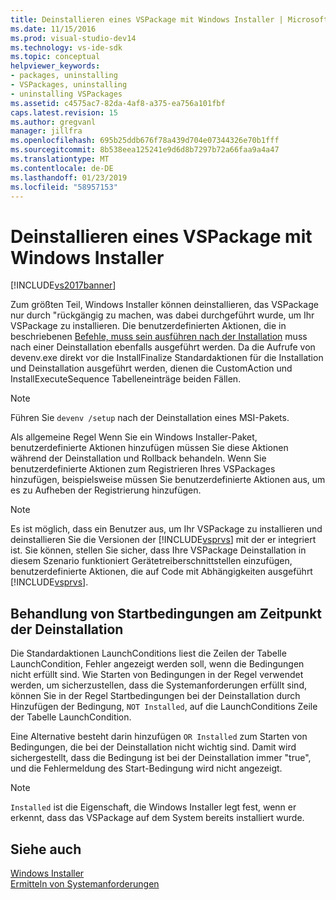 ```yaml
---
title: Deinstallieren eines VSPackage mit Windows Installer | Microsoft-Dokumentation
ms.date: 11/15/2016
ms.prod: visual-studio-dev14
ms.technology: vs-ide-sdk
ms.topic: conceptual
helpviewer_keywords:
- packages, uninstalling
- VSPackages, uninstalling
- uninstalling VSPackages
ms.assetid: c4575ac7-82da-4af8-a375-ea756a101fbf
caps.latest.revision: 15
ms.author: gregvanl
manager: jillfra
ms.openlocfilehash: 695b25ddb676f78a439d704e07344326e70b1fff
ms.sourcegitcommit: 8b538eea125241e9d6d8b7297b72a66faa9a4a47
ms.translationtype: MT
ms.contentlocale: de-DE
ms.lasthandoff: 01/23/2019
ms.locfileid: "58957153"
---
```

# <a name="uninstalling-a-vspackage-with-windows-installer"></a>Deinstallieren eines VSPackage mit Windows Installer
[!INCLUDE[vs2017banner](../../includes/vs2017banner.md)]

Zum größten Teil, Windows Installer können deinstallieren, das VSPackage nur durch "rückgängig zu machen, was dabei durchgeführt wurde, um Ihr VSPackage zu installieren. Die benutzerdefinierten Aktionen, die in beschriebenen [Befehle, muss sein ausführen nach der Installation](../../extensibility/internals/commands-that-must-be-run-after-installation.md) muss nach einer Deinstallation ebenfalls ausgeführt werden. Da die Aufrufe von devenv.exe direkt vor die InstallFinalize Standardaktionen für die Installation und Deinstallation ausgeführt werden, dienen die CustomAction und InstallExecuteSequence Tabelleneinträge beiden Fällen.  
  
> [!NOTE]
>  Führen Sie `devenv /setup` nach der Deinstallation eines MSI-Pakets.  
  
 Als allgemeine Regel Wenn Sie ein Windows Installer-Paket, benutzerdefinierte Aktionen hinzufügen müssen Sie diese Aktionen während der Deinstallation und Rollback behandeln. Wenn Sie benutzerdefinierte Aktionen zum Registrieren Ihres VSPackages hinzufügen, beispielsweise müssen Sie benutzerdefinierte Aktionen aus, um es zu Aufheben der Registrierung hinzufügen.  
  
> [!NOTE]
>  Es ist möglich, dass ein Benutzer aus, um Ihr VSPackage zu installieren und deinstallieren Sie die Versionen der [!INCLUDE[vsprvs](../../includes/vsprvs-md.md)] mit der er integriert ist. Sie können, stellen Sie sicher, dass Ihre VSPackage Deinstallation in diesem Szenario funktioniert Gerätetreiberschnittstellen einzufügen, benutzerdefinierte Aktionen, die auf Code mit Abhängigkeiten ausgeführt [!INCLUDE[vsprvs](../../includes/vsprvs-md.md)].  
  
## <a name="handling-launch-conditions-at-uninstall-time"></a>Behandlung von Startbedingungen am Zeitpunkt der Deinstallation  
 Die Standardaktionen LaunchConditions liest die Zeilen der Tabelle LaunchCondition, Fehler angezeigt werden soll, wenn die Bedingungen nicht erfüllt sind. Wie Starten von Bedingungen in der Regel verwendet werden, um sicherzustellen, dass die Systemanforderungen erfüllt sind, können Sie in der Regel Startbedingungen bei der Deinstallation durch Hinzufügen der Bedingung, `NOT Installed`, auf die LaunchConditions Zeile der Tabelle LaunchCondition.  
  
 Eine Alternative besteht darin hinzufügen `OR Installed` zum Starten von Bedingungen, die bei der Deinstallation nicht wichtig sind. Damit wird sichergestellt, dass die Bedingung ist bei der Deinstallation immer "true", und die Fehlermeldung des Start-Bedingung wird nicht angezeigt.  
  
> [!NOTE]
>  `Installed` ist die Eigenschaft, die Windows Installer legt fest, wenn er erkennt, dass das VSPackage auf dem System bereits installiert wurde.  
  
## <a name="see-also"></a>Siehe auch  
 [Windows Installer](http://msdn.microsoft.com/187d8965-c79d-4ecb-8689-10930fa8b3b5)   
 [Ermitteln von Systemanforderungen](../../extensibility/internals/detecting-system-requirements.md)
